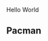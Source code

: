 Hello World

## Pacman

<script src='https://code.jquery.com/jquery-1.4.2.min.js'>
{newline}
<script>
    document.addEventListener('DOMContentLoaded', (event) => {
        const grid = document.createElement('div');
        grid.style.display = 'grid';
        grid.style.gridTemplateRows = 'repeat(28, 20px)';
        grid.style.gridTemplateColumns = 'repeat(36, 20px)';
        grid.style.gap = '1px';
        document.body.appendChild(grid);

        for (let i = 0; i < 28 * 36; i++) {
            const cell = document.createElement('div');
            cell.style.width = '20px';
            cell.style.height = '20px';
            cell.style.border = '1px solid #ccc';
            grid.appendChild(cell);
        }

        const yellowBox = document.createElement('div');
        yellowBox.style.width = '20px';
        yellowBox.style.height = '20px';
        yellowBox.style.backgroundColor = 'yellow';
        yellowBox.style.gridRowStart = 1;
        yellowBox.style.gridColumnStart = 1;
        grid.appendChild(yellowBox);

        let position = { row: 1, col: 1 };

        document.addEventListener('keydown', (e) => {
            switch (e.key) {
                case 'ArrowUp':
                    if (position.row > 1) position.row--;
                    break;
                case 'ArrowDown':
                    if (position.row < 28) position.row++;
                    break;
                case 'ArrowLeft':
                    if (position.col > 1) position.col--;
                    break;
                case 'ArrowRight':
                    if (position.col < 36) position.col++;
                    break;
            }
            yellowBox.style.gridRowStart = position.row;
            yellowBox.style.gridColumnStart = position.col;
        });
    });
</script>
